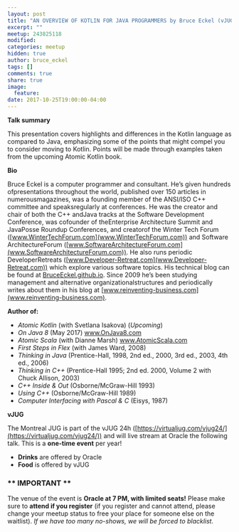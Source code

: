 ```yaml
---
layout: post
title: "AN OVERVIEW OF KOTLIN FOR JAVA PROGRAMMERS by Bruce Eckel (vJUG)"
excerpt: ""
meetup: 243825118
modified:
categories: meetup
hidden: true
author: bruce_eckel
tags: []
comments: true
share: true
image:
  feature:
date: 2017-10-25T19:00:00-04:00
---
```


__Talk summary__

This presentation covers highlights and differences in the Kotlin language as compared to Java, emphasizing some of the points that might compel you to consider moving to Kotlin. Points will be made through examples taken from the upcoming Atomic Kotlin book.

__Bio__ 

Bruce Eckel is a computer programmer and consultant. He’s given hundreds ofpresentations throughout the world, published over 150 articles in numerousmagazines, was a founding member of the ANSI/ISO C++ committee and speaksregularly at conferences. He was the creator and chair of both the C++ andJava tracks at the Software Development Conference, was cofounder of theEnterprise Architecture Summit and JavaPosse Roundup Conferences, and creatorof the Winter Tech Forum ([www.WinterTechForum.com](www.WinterTechForum.com)) and Software ArchitectureForum ([www.SoftwareArchitectureForum.com](www.SoftwareArchitectureForum.com)). He also runs periodic DeveloperRetreats ([www.Developer-Retreat.com](www.Developer-Retreat.com)) which explore various software topics.
His technical blog can be found at [BruceEckel.github.io](BruceEckel.github.io).
Since 2009 he’s been studying management and alternative organizationalstructures and periodically writes about them in his blog at [www.reinventing-business.com](www.reinventing-business.com).

__Author of:__

* _Atomic Kotlin_ (with Svetlana Isakova) (_Upcoming_)
* _On Java 8_ (May 2017) www.OnJava8.com
* _Atomic Scala_ (with Dianne Marsh) www.AtomicScala.com
* _First Steps in Flex_ (with James Ward, 2008)
* _Thinking in Java_ (Prentice-Hall, 1998, 2nd ed., 2000, 3rd ed., 2003, 4th ed., 2006)
* _Thinking in C++_ (Prentice-Hall 1995; 2nd ed. 2000, Volume 2 with Chuck Allison, 2003)
* _C++ Inside & Out_ (Osborne/McGraw-Hill 1993)
* _Using C++_ (Osborne/McGraw-Hill 1989)
* _Computer Interfacing with Pascal & C_ (Eisys, 1987)

__vJUG__

The Montreal JUG is part of the vJUG 24h ([https://virtualjug.com/vjug24/](https://virtualjug.com/vjug24/)) and will live stream at Oracle the following talk. This is a __one-time event__ per year! 

- __Drinks__ are offered by Oracle
- __Food__ is offered by vJUG

### ** IMPORTANT **

The venue of the event is __Oracle at 7 PM, with limited seats!__ Please make sure to __attend if you register__ (if you register and cannot attend, please change your meetup status to free your place for someone else on the waitlist). _If we have too many no-shows, we will be forced to blacklist._
